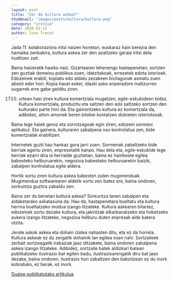 ```yaml
---
layout: post
title: "Zer da kultura askea?"
thumbnail: "images/posts/kultura/kultura.png"
category: "iritzia"
date: 2020-02-21
author: Iune Trecet
---
```


Jada 11. kolaboraziora iritsi naizen honetan, euskaraz hain berezia den hamaika zenbakira, kultura askea zer den azaltzeko garaia iritsi dela iruditzen zait.

Baina hasieratik hasiko naiz. Gizartearen lehenengo hastapenetan, sortzen zen guztiak domeinu publikoa zuen, idatzitakoak, errezetek edota istorioek. Edozeinek erabili, kopiatu edo aldatu zezakeen bizilagunak asmatu zuen abesti eder hori. Kopia hauei esker, idazki asko enperadore maltzurren sugarrek erre gabe gelditu ziren.

1710. urtean hasi ziren kultura komertziala mugatzen, egile-eskubideen bidez. Kultura komertziala, produzitu eta saltzen den edo saltzeko sortzen den kulturako parte hori da. Eta gainontzeko kultura ez komertziala da, adibidez, aiton-amonek beren bilobei kontatzen dizkieten istoriotxoak.

Baina lege haiek geroz eta zorrotzagoak egin ziren, edozein sormeni aplikatuz. Eta gainera, kulturaren zabalpena oso kontrolatua zen, bide komertzialak erabiltzen.

Internetek guzti hau hankaz gora jarri zuen. Sormenak zabaltzeko bide berriak agertu ziren, enpresetatik kanpo. Hau dela eta, egile-eskubide lege berriak ezarri dira ia herrialde guztietan, baina ez hainbeste egilea babesteko helburuarekin, negozioa babesteko helburuarekin baizik, zabalpen kontrolatua egite aldera.

Hortik sortu ziren kultura askea babesten zuten mugimenduak. Mugimendua softwarearen aldetik sortu zen batez ere, baina ondoren, sorkuntza guztira zabaldu zen.

Baina zer da benetan kultura askea? Sorkuntza lanen zabalpen eta aldaketarako askatasuna da. Hau da, hastapenetara bueltatu eta kultura herrira bueltatzeko modua izango litzateke. Kultura askearen bitartez, edozeinek sortu dezake kultura, eta jakintzak elkarbanatzeko eta hobetzeko aukera izango litzateke, negozioa helburu duten enpresak alde batera utzita.

Jende askok askea eta dohain izatea nahasten ditu, eta ez da horrela. Kultura askeak ez du zergatik dohainik lan egitea esan nahi. Sortzaileek zerbait sortzeagatik irabaziak jaso ditzakete, baina ondoren zabalpena askea izango litzateke. Adibidez, sortzaile batek aldizkari batean publikatzeko ilustrazio bat egiten badu, ilustrazioarengatik diru bat jaso dezake, baina ondoren, ilustrazio hori zabaltzen den bakoitzean ez du inork kobratuko, ez berak, ez inork.

<a
href="https://guaixe.eus/komunitatea/iune/1582214400400-zer-da-kultura-askea">Guaixe publikatutako artikulua</a>
